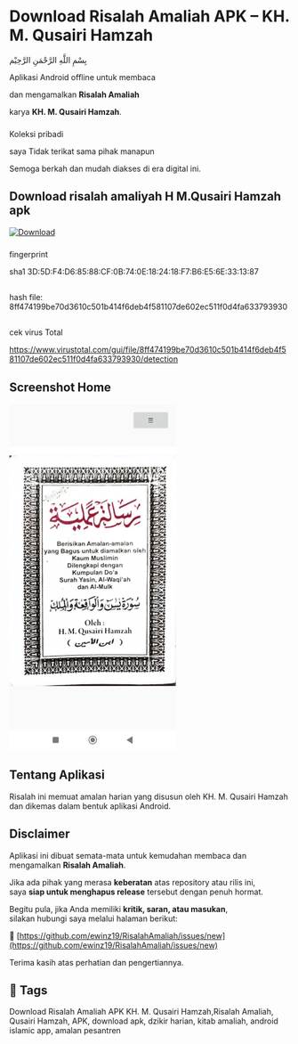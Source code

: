 # Download Risalah Amaliah APK – KH. M. Qusairi Hamzah


<div dir="ltr">بِسْمِ اللَّهِ الرَّحْمَنِ الرَّحِيْم</div>


Aplikasi Android offline untuk membaca

dan mengamalkan **Risalah Amaliah** 

karya **KH. M. Qusairi Hamzah**.



###
Koleksi pribadi 

saya Tidak terikat sama pihak manapun

Semoga berkah dan mudah diakses di era digital ini.
###

<h2>Download risalah amaliyah H M.Qusairi Hamzah apk</h2>
<p align="left">
  <a href="https://github.com/ewinz19/RisalahAmaliah/releases/download/%23risalah/Risalah_amaliah.apk">
    <img src="https://img.shields.io/badge/Download-v1.0.0-blue?style=flat-square&logo=github" alt="Download">
  </a>
</p>

###
fingerprint 

sha1 3D:5D:F4:D6:85:88:CF:0B:74:0E:18:24:18:F7:B6:E5:6E:33:13:87
##

hash file: 8ff474199be70d3610c501b414f6deb4f581107de602ec511f0d4fa633793930

##
cek virus Total

https://www.virustotal.com/gui/file/8ff474199be70d3610c501b414f6deb4f581107de602ec511f0d4fa633793930/detection

##
<h2>Screenshot Home</h2>
<img src="https://raw.githubusercontent.com/ewinz19/RisalahAmaliah/main/Images/Screenshot.jpg" alt="Tampilan Home" width="300"/>

##


## Tentang Aplikasi

Risalah ini memuat amalan harian yang disusun oleh KH. M. Qusairi Hamzah dan dikemas dalam bentuk aplikasi Android.


## Disclaimer

Aplikasi ini dibuat semata-mata untuk kemudahan membaca dan mengamalkan **Risalah Amaliah**.

Jika ada pihak yang merasa **keberatan** atas repository atau rilis ini,  
saya **siap untuk menghapus release** tersebut dengan penuh hormat.

Begitu pula, jika Anda memiliki **kritik, saran, atau masukan**,  
silakan hubungi saya melalui halaman berikut:

🔗 [https://github.com/ewinz19/RisalahAmaliah/issues/new](https://github.com/ewinz19/RisalahAmaliah/issues/new)

Terima kasih atas perhatian dan pengertiannya.


## 🔖 Tags 

Download Risalah Amaliah APK KH. M. Qusairi Hamzah,Risalah Amaliah, Qusairi Hamzah, APK, download apk, dzikir harian, kitab amaliah, android islamic app, amalan pesantren
